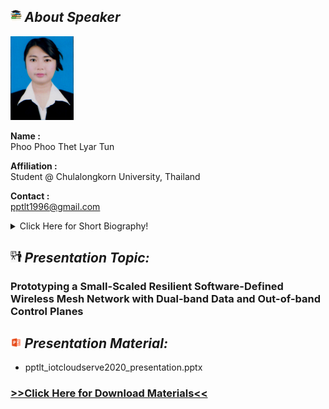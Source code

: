## <img width="3.5%" src="/Agenda/picture/biblio.png" /><link rel="stylesheet" type="text/css" media="all" href="./css/logo.css"/> <i class = "fa fa-handshake-p" aria-hidden="true">About Speaker</i> 

<img width="20%" alt="your_picture" src ="/Presentation_program/10_Prototyping_Small-Scaled_SDWMN/picture/Ms.Phoo Phoo Thet Lyar Tun.jpg" />

**Name :**<br>Phoo Phoo Thet Lyar Tun

**Affiliation :**<br> Student @ Chulalongkorn University, Thailand

**Contact :**<br>pptlt1996@gmail.com

<details>
    <summary>Click Here for Short Biography!</summary>
    Phoo Phoo Thet Lyar Tun joined University of Information Technology (UIT), Yangon,Myanmar from 2013 to 2017 and achieved the Bachelor of Computer Technology(B.C.Tech) specialized in Communication and Networking. Then, she received the CU-ASEAN scholarship given by Chulalongkorn University, Thailand for her Master’s Degree from 2018 to 2020.Therefore, she becomes one of the master’s students of Wireless Network and Future Internet Research Group (WIFUN), Department of Electrical Engineering, Chulalongkorn University,Thailand. In 2019, she went to Gwangju Institute of Science and Technology (GIST), South Korea as a GIP intern for the cooperative research sponsored by Asi@Connect's Data-Centric IoT Cloud Service Platform for Smart Communities (IoTcloudServe@TEIN) Project.
</details>

## <img width="3.5%" src="/Agenda/picture/present.png" /><link rel="stylesheet" type="text/css" media="all" href="./css/logo.css"/> <i class = "fa fa-handshake-p" aria-hidden="true">Presentation Topic:</i>
<h3> Prototyping a Small-Scaled Resilient Software-Defined Wireless Mesh Network with Dual-band Data and Out-of-band Control Planes</h3>

## <img width="3.5%" src="/Agenda/picture/material.png" /><link rel="stylesheet" type="text/css" media="all" href="./css/logo.css"/> <i class = "fa fa-handshake-p" aria-hidden="true">Presentation Material:</i>
- pptlt_iotcloudserve2020_presentation.pptx <br>
<h3><a href="/Presentation_program/10_Prototyping_Small-Scaled_SDWMN/presentation_material">>>Click Here for Download Materials<<</a></h3>
